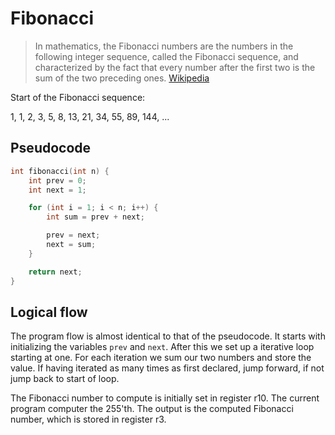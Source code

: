 Fibonacci
=========

> In mathematics, the Fibonacci numbers are the numbers in the
> following integer sequence, called the Fibonacci sequence, and
> characterized by the fact that every number after the first two is
> the sum of the two preceding ones.
> [Wikipedia](https://en.wikipedia.org/wiki/Fibonacci_number)

Start of the Fibonacci sequence:

1, 1, 2, 3, 5, 8, 13, 21, 34, 55, 89, 144, ...

## Pseudocode
```c
int fibonacci(int n) {
    int prev = 0;
    int next = 1;

    for (int i = 1; i < n; i++) {
        int sum = prev + next;

        prev = next;
        next = sum;
    }

    return next;
}
```

## Logical flow
The program flow is almost identical to that of the pseudocode. It
starts with initializing the variables `prev` and `next`. After this
we set up a iterative loop starting at one. For each iteration we sum
our two numbers and store the value. If having iterated as many times
as first declared, jump forward, if not jump back to start of loop.

The Fibonacci number to compute is initially set in register r10. The
current program computer the 255'th. The output is the computed
Fibonacci number, which is stored in register r3.
